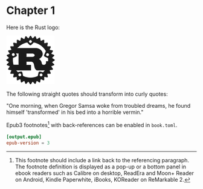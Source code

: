 # Chapter 1

Here is the Rust logo:

![Rust Logo](rust-logo.png)

The following straight quotes should transform into curly quotes:

"One morning, when Gregor Samsa woke from troubled dreams, he found himself 'transformed' in his bed into a horrible vermin."

Epub3 footnotes[^example] with back-references can be enabled in `book.toml`.

``` toml
[output.epub]
epub-version = 3
```

[^example]: This footnote should include a link back to the referencing paragraph. The footnote definition is displayed as a pop-up or a bottom panel in ebook readers such as Calibre on desktop, ReadEra and Moon+ Reader on Android, Kindle Paperwhite, iBooks, KOReader on ReMarkable 2.
